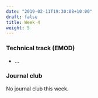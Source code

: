 ```yaml
---
date: "2019-02-11T19:30:08+10:00"
draft: false
title: Week 4
weight: 5
---
```


<!--more-->

### Technical track (EMOD)

- ...

### Journal club

No journal club this week.